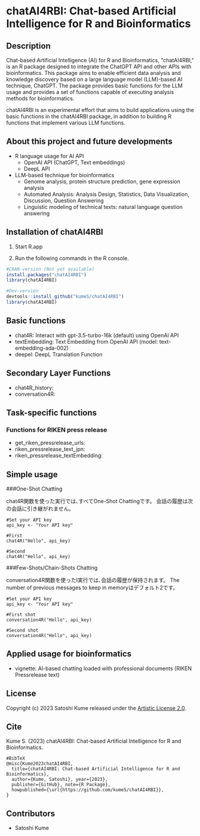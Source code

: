 # chatAI4RBI: Chat-based Artificial Intelligence for R and Bioinformatics

## Description

Chat-based Artificial Intelligence (AI) for R and Bioinformatics, "chatAI4RBI," is an R package designed to integrate the ChatGPT API and other APIs with bioinformatics. This package aims to enable efficient data analysis and knowledge discovery based on a large language model (LLM)-based AI technique, ChatGPT. The package provides basic functions for the LLM usage and provides a set of functions capable of executing analysis methods for bioinformatics.

chatAI4RBI is an experimental effort that aims to build applications using the basic functions in the chatAI4RBI package, in addition to building R functions that implement various LLM functions. 

## About this project and future developments

- R language usage for AI API
  - OpenAI API (ChatGPT, Text embeddings)
  - DeepL API
- LLM-based technique for bioinformatics
  - Genome analysis, protein structure prediction, gene expression analysis
  - Automated Analysis: Analysis Design, Statistics, Data Visualization, Discussion, Question Answering
  - Linguistic modeling of technical texts: natural language question answering

## Installation of chatAI4RBI

1. Start R.app

2. Run the following commands in the R console.

```r
#CRAN-version (Not yet available)
install.packages("chatAI4RBI")
library(chatAI4RBI)

#Dev-version
devtools::install_github("kumeS/chatAI4RBI")
library(chatAI4RBI)
```

## Basic functions

- chat4R: Interact with gpt-3.5-turbo-16k (default) using OpenAI API
- textEmbedding: Text Embedding from OpenAI API (model: text-embedding-ada-002)
- deepel: DeepL Translation Function

## Secondary Layer Functions

- chat4R_history:
- conversation4R: 

## Task-specific functions

### Functions for RIKEN press release

- get_riken_pressrelease_urls:
- riken_pressrelease_text_jpn: 
- riken_pressrelease_textEmbedding:

## Simple usage

###One-Shot Chatting

chat4R関数を使った実行では､すべてOne-Shot Chattingです。
会話の履歴は次の会話に引き継がれません。

```{r}
#Set your API key
api_key <- "Your API key"

#First
chat4R("Hello", api_key)

#Second
chat4R("Hello", api_key)
```

###Few-Shots/Chain-Shots Chatting

conversation4R関数を使ったI実行では､会話の履歴が保持されます。
The number of previous messages to keep in memoryはデフォルト2です。

```{r}
#Set your API key
api_key <- "Your API key"

#First shot
conversation4R("Hello", api_key)

#Second shot
conversation4R("Hello", api_key)
```

## Applied usage for bioinformatics

- vignette: AI-based chatting loaded with professional documents (RIKEN Pressrelease text)

## License

Copyright (c) 2023 Satoshi Kume released under the [Artistic License 2.0](http://www.perlfoundation.org/artistic_license_2_0).

## Cite

Kume S. (2023) chatAI4RBI: Chat-based Artificial Intelligence for R and Bioinformatics.

```
#BibTeX
@misc{Kume2023chatAI4RBI,
  title={chatAI4RBI: Chat-based Artificial Intelligence for R and Bioinformatics},
  author={Kume, Satoshi}, year={2023},
  publisher={GitHub}, note={R Package},
  howpublished={\url{https://github.com/kumeS/chatAI4RBI}},
}
```

## Contributors

- Satoshi Kume

